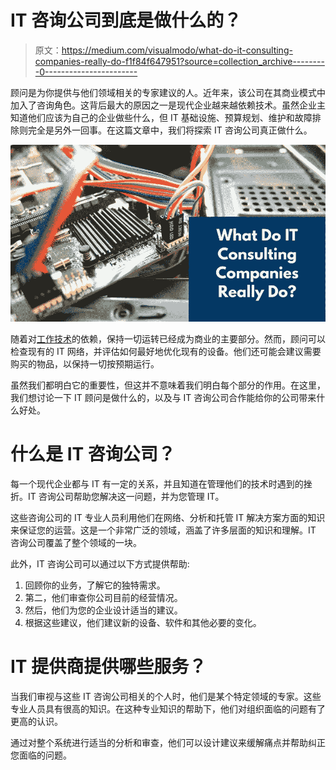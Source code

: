 # IT 咨询公司到底是做什么的？

> 原文：<https://medium.com/visualmodo/what-do-it-consulting-companies-really-do-f1f84f647951?source=collection_archive---------0----------------------->

顾问是为你提供与他们领域相关的专家建议的人。近年来，该公司在其商业模式中加入了咨询角色。这背后最大的原因之一是现代企业越来越依赖技术。虽然企业主知道他们应该为自己的企业做些什么，但 IT 基础设施、预算规划、维护和故障排除则完全是另外一回事。在这篇文章中，我们将探索 IT 咨询公司真正做什么。

![](img/36f0bfa7308c3d838fd3b0bdc23c3898.png)

随着对[工作技术](https://visualmodo.com/theme/it-wordpress-theme/)的依赖，保持一切运转已经成为商业的主要部分。然而，顾问可以检查现有的 IT 网络，并评估如何最好地优化现有的设备。他们还可能会建议需要购买的物品，以保持一切按预期运行。

虽然我们都明白它的重要性，但这并不意味着我们明白每个部分的作用。在这里，我们想讨论一下 IT 顾问是做什么的，以及与 IT 咨询公司合作能给你的公司带来什么好处。

# 什么是 IT 咨询公司？

每一个现代企业都与 IT 有一定的关系，并且知道在管理他们的技术时遇到的挫折。IT 咨询公司帮助您解决这一问题，并为您管理 IT。

这些咨询公司的 IT 专业人员利用他们在网络、分析和托管 IT 解决方案方面的知识来保证您的运营。这是一个非常广泛的领域，涵盖了许多层面的知识和理解。IT 咨询公司覆盖了整个领域的一块。

此外，IT 咨询公司可以通过以下方式提供帮助:

1.  回顾你的业务，了解它的独特需求。
2.  第二，他们审查你公司目前的经营情况。
3.  然后，他们为您的企业设计适当的建议。
4.  根据这些建议，他们建议新的设备、软件和其他必要的变化。

# IT 提供商提供哪些服务？

当我们审视与这些 IT 咨询公司相关的个人时，他们是某个特定领域的专家。这些专业人员具有很高的知识。在这种专业知识的帮助下，他们对组织面临的问题有了更高的认识。

通过对整个系统进行适当的分析和审查，他们可以设计建议来缓解痛点并帮助纠正您面临的问题。